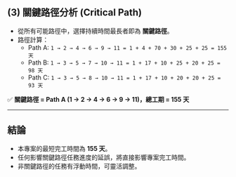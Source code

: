 ## (3) 關鍵路徑分析 (Critical Path)
- 從所有可能路徑中，選擇持續時間最長者即為 **關鍵路徑**。
- 路徑計算：
  - Path A: `1 → 2 → 4 → 6 → 9 → 11 = 1 + 4 + 70 + 30 + 25 + 25 = 155 天`
  - Path B: `1 → 3 → 5 → 7 → 10 → 11 = 1 + 17 + 10 + 25 + 20 + 25 = 98 天`
  - Path C: `1 → 3 → 5 → 8 → 10 → 11 = 1 + 17 + 10 + 20 + 20 + 25 = 93 天`

✅ **關鍵路徑 = Path A (1 → 2 → 4 → 6 → 9 → 11)，總工期 = 155 天**

---

## 結論
- 本專案的最短完工時間為 **155 天**。  
- 任何影響關鍵路徑任務進度的延誤，將直接影響專案完工時間。  
- 非關鍵路徑的任務有浮動時間，可靈活調整。  
